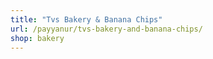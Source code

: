 ```yaml
---
title: "Tvs Bakery & Banana Chips"
url: /payyanur/tvs-bakery-and-banana-chips/
shop: bakery
---
```

